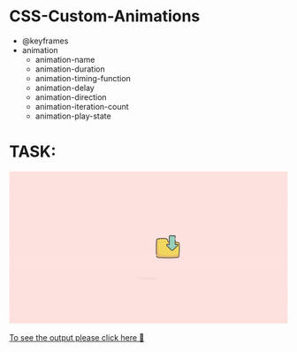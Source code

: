 # CSS-Custom-Animations

* @keyframes
* animation
  * animation-name
  * animation-duration
  * animation-timing-function
  * animation-delay
  * animation-direction
  * animation-iteration-count
  * animation-play-state
  
  
# TASK:
![TASK](https://github.com/bulentkyc/CSS-Custom-Animations/blob/master/processing-example.gif) 

[To see the output please click here 👋](https://github.com/bulentkyc/CSS-Custom-Animations) 
